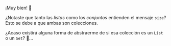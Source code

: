 ¡Muy bien! :muscle:

¿Notaste que tanto las _listas_ como los _conjuntos_ entienden el mensaje `size`? Esto se debe a que ambas son colecciones. 

¿Acaso existirá alguna forma de abstraerme de si esa colección es un `List` o un `Set`? :thought_balloon:...